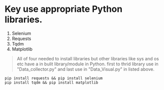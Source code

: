 # Key use appropriate Python libraries. 
1. Selenium
2. Requests
3. Tqdm
4. Matplotlib
>All of four needed to install libraries but  other libraries like sys and os etc have a in bulit library/module in Python.
first to thrid library use in "Data_collector.py" and last use in "Data_Visual.py" in listed above.
```batch
pip install requests && pip install selenium
pip install tqdm && pip install matplotlib
```
